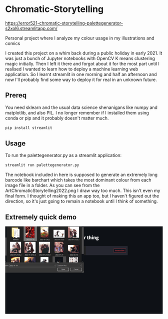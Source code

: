 # Chromatic-Storytelling

https://error521-chromatic-storytelling-palettegenerator-s2xol6.streamlitapp.com/

Personal project where I analyze my colour usage in my illustrations and comics

I created this project on a whim back during a public holiday in early 2021. It was just a bunch of Jupyter notebooks with OpenCV K means clustering magic initially. Then I left it there and forgot about it for the most part until I realised I wanted to learn how to deploy a machine learning web application. So I learnt streamlit in one morning and half an afternoon and now I'll probably find some way to deploy it for real in an unknown future. 

## Prereq

You need sklearn and the usual data science shenanigans like numpy and matplotlib, and also PIL. I no longer remember if I installed them using conda or pip and it probably doesn't matter much.

```bash
pip install streamlit
```

## Usage

To run the palettegenerator.py as a streamlit application:

```bash
streamlit run palettegenerator.py
```

The notebook included in here is supposed to generate an extremely long barcode like barchart which takes the most dominant colour from each image file in a folder. As you can see from the ArtChromaticStorytelling2022.png I draw way too much. This isn't even my final form. I thought of making this an app too, but I haven't figured out the direction, so it's just going to remain a notebook until I think of something. 

## Extremely quick demo
![](https://github.com/error521/Chromatic-Storytelling/blob/main/2022-09-26_streamlitdemo.gif)
